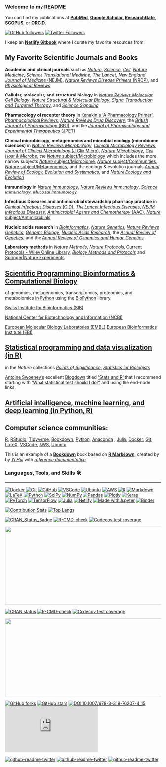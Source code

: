 ### Welcome to my [README](https://jkmcpherson.github.io/jkmcpherson/)

You can find my publications at [**PubMed**](https://www.ncbi.nlm.nih.gov/myncbi/1XeOuqmaFjg5z/bibliography/public/), [**Google Scholar**](https://scholar.google.com/citations?user=MsZPCoIAAAAJ&hl=en), [**ResearchGate**](https://www.researchgate.net/profile/Jacob-Mcpherson), [**SCOPUS**](https://www.scopus.com/authid/detail.uri?authorId=57204192355), or [**ORCID**](https://orcid.org/0000-0001-5486-4945).

[![GitHub followers](https://img.shields.io/github/followers/jkmcpherson.svg?style=social&label=Follow&maxAge=2592000)](https://github.com/jkmcpherson?tab=followers)
[![Twitter Followers](https://badgen.net/twitter/follow/jk_mcpherson)](https://twitter.com/jk_mcpherson)

I keep an [**Netlify Gitbook**](https://jkmcpherson.netlify.app/) where I curate my favorite resources from: 

My Favorite Scientific Journals and Books
---

**Academic and clinical journals** such as 
 [*Nature*](https://www.nature.com/), 
 [*Science*](https://www.science.org/), 
 [*Cell*](https://www.cell.com/), 
 [*Nature Medicine*](https://www.nature.com/nm/), 
 [*Science Translational Medicine*](https://www.science.org/journal/stm), 
 [*The Lancet*](https://www.thelancet.com/), 
 [*New England Journal of Medicine* (NEJM)](https://www.nejm.org/), 
 [*Nature Reviews Disease Primers* (NRDP)](https://www.nature.com/nrdp/), and 
 [*Physiological Reviews*](https://journals.physiology.org/journal/physrev)

**Cellular, molecular, and structural biology** in 
[*Nature Reviews Molecular Cell Biology*](https://www.nature.com/nrm/), 
[*Nature Structural & Molecular Biology*](https://www.nature.com/nsmb/), 
[*Signal Transduction and Targeted Therapy*](https://www.nature.com/sigtrans/), and
[*Science Signaling*](https://www.science.org/journal/signaling)


**Pharmacology of receptor theory** in 
[Kenakin's 'A Pharmacology Primer'](https://www.sciencedirect.com/book/9780128139578/a-pharmacology-primer), 
[*Pharmacological Reviews*](https://pharmrev.aspetjournals.org/), 
[*Nature Reviews Drug Discovery*](https://www.nature.com/nrd/), the 
[*British Journal of Pharmacology* (BPJ)](https://bpspubs.onlinelibrary.wiley.com/journal/14765381), and the 
[*Journal of Pharmacology and Experimental Therapeutics* (JPET)](https://www.aspet.org/aspet/journals/the-journal-of-pharmacology-and-experimental-therapeutics) 

**Clinical microbiology, metagenomics and microbial ecology (microbiome sciences)** in 
[*Nature Reviews Microbiology*](https://www.nature.com/nrmicro/), 
[*Clinical Microbiology Reviews*](https://journals.asm.org/journal/cmr), 
[*Journal of Clinical Microbiology* (J Clin Micro)](https://journals.asm.org/journal/jcm), 
[*Nature Microbiology*](https://www.nature.com/nmicrobiol/), 
[*Cell Host & Microbe*](https://www.cell.com/cell-host-microbe/), the
[*Nature* subject/Microbiology](https://www.nature.com/subjects/microbiology/nature) which includes the more narrow subjects 
[*Nature* subject/Microbiome](https://www.nature.com/subjects/microbiome/nature), 
[*Nature* subject/Communities](https://www.nature.com/subjects/communities/nature), 
[*Nature* subject/Metagenomics](https://www.nature.com/subjects/metagenomics/nature), and the ecology & evolution journals
[*Annual Review of Ecology, Evolution and Systematics*](https://www.annualreviews.org/journal/ecolsys), and 
[*Nature Ecology and Evolution*](https://www.nature.com/natecolevol/)

**Immunology** in [*Nature Immunology*](https://www.nature.com/ni/), [*Nature Reviews Immunology*](https://www.nature.com/nri/), [*Science Immunology*](https://www.science.org/toc/sciimmunol/current), [*Mucosal Immunology*](https://www.nature.com/mi/)
 
**Infectious Diseases and antimicrobial stewardship pharmacy practice** in [*Clinical Infectious Diseases* (CID)](https://academic.oup.com/cid), [*The Lancet Infectious Diseases*](https://www.thelancet.com/journals/laninf/home), [*NEJM Infectious Diseases*](https://www.nejm.org/infectious-disease),  [*Antimicrobial Agents and Chemotherapy* (AAC)](https://journals.asm.org/journal/aac), [*Nature* subject/Antimicrobials](https://www.nature.com/subjects/antimicrobials/nature)

**Nucleic acids research** in 
[*Bioinformatics*](https://academic.oup.com/bioinformatics/), 
[*Nature Genetics*](https://www.nature.com/ng/), 
[*Nature Reviews Genetics*](https://www.nature.com/nrg/), 
[*Genome Biology*](https://genomebiology.biomedcentral.com/), 
[*Nucleic Acids Research*](https://academic.oup.com/nar/), the 
[*Annual Review of Genetics*](https://www.annualreviews.org/journal/genet), and the 
[*Annual Review of Genomics and Human Genetics*](https://www.annualreviews.org/journal/genom) 

**Laboratory methods** in 
[*Nature Methods*](https://www.nature.com/nmeth/), 
[*Nature Protocols*](https://www.nature.com/nprot/), 
[Current Protocols - Wiley Online Library](https://currentprotocols.onlinelibrary.wiley.com/), 
[*Biology Methods and Protocols*](https://academic.oup.com/biomethods) and 
[Springer|Nature Experiments](https://experiments.springernature.com/)

[**Scientific Programming: Bioinformatics & Computational Biology**]()
---
  of genomics, metagenomics, transcriptomics, proteomics, and metabolomics [in Python](https://www.python.org/) using the [BioPython](https://biopython.org/) library

  [Swiss Institute for Bioinformatics (SIB)](https://www.sib.swiss/)
    
  [National Center for Biotechnology and Information (NCBI)](https://ncbiinsights.ncbi.nlm.nih.gov/)
    
  [European Molecular Biology Laboratories (EMBL)](https://www.embl.org/) [European Bioinformatics Institute (EBI)](https://www.ebi.ac.uk/research)

[**Statistical programming and data visualization (in R)**]()
---
in the *Nature* collections [*Points of Significance*](https://www.nature.com/collections/qghhqm/pointsofsignificance), [*Statistics for Biologists*](https://www.nature.com/collections/qghhqm)

[Antoine Swoeney's](https://antoinesoetewey.com/) excellent [Blogdown](https://github.com/rstudio/blogdown) titled ['Stats and R'](https://github.com/AntoineSoetewey/statsandr) that I recommend starting with ['What statistical test should I do?'](https://statsandr.com/blog/what-statistical-test-should-i-do/) and using the end-node links. 


[**Artificial intelligence, machine learning, and deep learning (in Python, R)**]()
---


[**Computer science communities:**]()
---
[R](https://www.r-project.org/), [RStudio](https://www.rstudio.com/), [Tidyverse](https://www.tidyverse.org/), [Bookdown](https://bookdown.org/), [Python](https://www.python.org/), [Anaconda](https://www.anaconda.com/) , [Julia](https://julialang.org/), [Docker](https://www.docker.com/), [Git](https://git-scm.com/), [LaTeX](https://www.latex-project.org/), [VSCode](https://code.visualstudio.com/), [AWS](https://aws.amazon.com/), [Ubuntu](https://www.ubuntu.com)


This is an example of a [**Bookdown**](https://github.com/rstudio/bookdown) book based on [**R Markdown**](https://github.com/rstudio/rmarkdown), created by by [*Yi Hui*](https://bookdown.org/yihui/bookdown/) with [*reference documentation*](https://pkgs.rstudio.com/bookdown)



### Languages, Tools, and Skills 🛠
---
[![Docker](https://img.shields.io/badge/docker-%230db7ed.svg?style=for-the-badge&logo=docker&logoColor=white)](https://www.docker.com/)
[![Git](https://img.shields.io/badge/git-%23F05033.svg?style=for-the-badge&logo=git&logoColor=white)](https://git-scm.com/)
[![GitHub](https://img.shields.io/badge/GitHub-100000?style=for-the-badge&logo=github&logoColor=white)](https://github.com/)
[![VSCode](https://img.shields.io/badge/vs%20code-007ACC?style=for-the-badge&logo=visual%20studio%20code&logoColor=white)](https://code.visualstudio.com/)
[![Ubuntu](https://img.shields.io/badge/Ubuntu-E95420?style=for-the-badge&logo=ubuntu&logoColor=white)](https://www.ubuntu.com)
[![AWS](https://img.shields.io/badge/AWS-%23FF9900.svg?style=for-the-badge&logo=amazon-aws&logoColor=white)](https://aws.amazon.com/)
[![R](https://img.shields.io/badge/r-%23276DC3.svg?style=for-the-badge&logo=r&logoColor=white)](https://www.r-project.org/)
[![Markdown](https://img.shields.io/badge/markdown-%23000000.svg?style=for-the-badge&logo=markdown&logoColor=white)](https://www.markdownguide.org/)
[![LaTeX](https://img.shields.io/badge/latex-%23008080.svg?style=for-the-badge&logo=latex&logoColor=white)](https://www.latex-project.org/)
[![Python](https://img.shields.io/badge/python-3670A0?style=for-the-badge&logo=python&logoColor=ffdd54)](https://www.python.org/)
[![SciPy](https://img.shields.io/badge/SciPy-%230C55A5.svg?style=for-the-badge&logo=scipy&logoColor=%white)](https://scipy.org/)
[![NumPy](https://img.shields.io/badge/numpy-%23013243.svg?style=for-the-badge&logo=numpy&logoColor=white)](https://numpy.org)
[![Pandas](https://img.shields.io/badge/pandas-%23150458.svg?style=for-the-badge&logo=pandas&logoColor=white)](https://pandas.pydata.org)
[![Plotly](https://img.shields.io/badge/Plotly-%233F4F75.svg?style=for-the-badge&logo=plotly&logoColor=white)](https://plotly.com)
[![Keras](https://img.shields.io/badge/Keras-%23D00000.svg?style=for-the-badge&logo=Keras&logoColor=white)](https://keras.io)
[![PyTorch](https://img.shields.io/badge/PyTorch-%23EE4C2C.svg?style=for-the-badge&logo=PyTorch&logoColor=white)](https://pytorch.org)
[![TensorFlow](https://img.shields.io/badge/TensorFlow-%23FF6F00.svg?style=for-the-badge&logo=TensorFlow&logoColor=white)](https://www.tensorflow.org)
[![Julia](https://img.shields.io/badge/-Julia-9558B2?style=for-the-badge&logo=julia&logoColor=white)](https://julialang.org/)
[![Netlify](https://img.shields.io/badge/netlify-%23000000.svg?style=for-the-badge&logo=netlify&logoColor=#00C7B7)](https://www.netlify.com/)
[![Made withJupyter](https://img.shields.io/badge/Made%20with-Jupyter-orange?style=for-the-badge&logo=Jupyter)](https://jupyter.org/try)
[![Binder](https://mybinder.org/badge_logo.svg)](https://mybinder.org/)

[![Contribution Stats](https://github-contribution-stats.vercel.app/api/?username=jkmcpherson)](https://github.com/LordDashMe/github-contribution-stats/)
[![Top Langs](https://github-readme-stats.vercel.app/api/top-langs/?username=jkmcpherson&layout=default)](https://github.com/anuraghazra/github-readme-stats)

<!-- badges: start -->
[![CRAN_Status_Badge](https://www.r-pkg.org/badges/version/ggplot2)](https://cran.r-project.org/package=ggplot2)
[![R-CMD-check](https://github.com/tidyverse/ggplot2/workflows/R-CMD-check/badge.svg)](https://github.com/tidyverse/ggplot2/actions)
[![Codecov test
coverage](https://codecov.io/gh/tidyverse/ggplot2/branch/main/graph/badge.svg)](https://app.codecov.io/gh/tidyverse/ggplot2?branch=main)
<!-- badges: end -->
<a href="https://github.com/rstudio/cheatsheets/blob/master/data-visualization.pdf"><img src="https://raw.githubusercontent.com/rstudio/cheatsheets/master/pngs/thumbnails/data-visualization-cheatsheet-thumbs.png" width="630" height="252"/></a>

<!-- badges: start -->
[![CRAN status](https://www.r-pkg.org/badges/version/dplyr)](https://cran.r-project.org/package=purrr)
[![R-CMD-check](https://github.com/tidyverse/purrr/actions/workflows/R-CMD-check.yaml/badge.svg)](https://github.com/tidyverse/purrr/actions/workflows/R-CMD-check.yaml)
[![Codecov test coverage](https://codecov.io/gh/tidyverse/purrr/branch/main/graph/badge.svg)](https://app.codecov.io/gh/tidyverse/purrr?branch=main)
<!-- badges: end -->
<a href="https://github.com/rstudio/cheatsheets/blob/main/purrr.pdf"><img src="https://raw.githubusercontent.com/rstudio/cheatsheets/main/pngs/thumbnails/purrr-cheatsheet-thumbs.png" width="630" height="252"/></a>


[![GitHub forks](https://img.shields.io/github/forks/jkmcpherson/jkmcpherson?style=social&label=Fork&maxAge=2592000)](https://GitHub.com/jkmcpherson/jkmcpherson/)
[![GitHub stars](https://img.shields.io/github/stars/jkmcpherson/jkmcpherson?style=social&label=Star&maxAge=2592000)](https://GitHub.com/jkmcpherson/jkmcpherson/)
[![DOI:10.1007/978-3-319-76207-4_15](https://zenodo.org/badge/DOI/10.1007/978-3-319-76207-4_15.svg)](https://doi.org/10.1007/978-3-319-76207-4_15)
[![Citation Badge](https://api.juleskreuer.eu/citation-badge.php?doi=10.1126/science.1058040)](https://juleskreuer.eu/projekte/citation-badge/)

   [![github-readme-twitter](https://github-readme-twitter.gazf.vercel.app/api?id=nature)](https://twitter.com/Nature) 
   [![github-readme-twitter](https://github-readme-twitter.gazf.vercel.app/api?id=sciencemagazine)](https://twitter.com/ScienceMagazine)
   [![github-readme-twitter](https://github-readme-twitter.gazf.vercel.app/api?id=thelancet)](https://twitter.com/TheLancet) 
